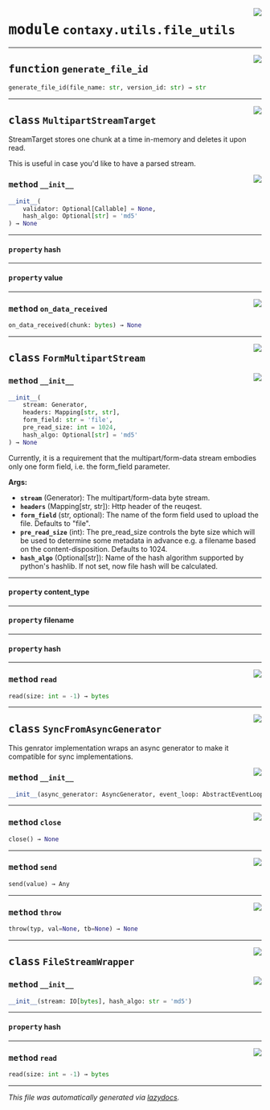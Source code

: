 <!-- markdownlint-disable -->

<a href="https://github.com/ml-tooling/contaxy/blob/main/backend/src/contaxy/utils/file_utils.py#L0"><img align="right" style="float:right;" src="https://img.shields.io/badge/-source-cccccc?style=flat-square"></a>

# <kbd>module</kbd> `contaxy.utils.file_utils`





---

<a href="https://github.com/ml-tooling/contaxy/blob/main/backend/src/contaxy/utils/file_utils.py#L171"><img align="right" style="float:right;" src="https://img.shields.io/badge/-source-cccccc?style=flat-square"></a>

## <kbd>function</kbd> `generate_file_id`

```python
generate_file_id(file_name: str, version_id: str) → str
```






---

<a href="https://github.com/ml-tooling/contaxy/blob/main/backend/src/contaxy/utils/file_utils.py#L14"><img align="right" style="float:right;" src="https://img.shields.io/badge/-source-cccccc?style=flat-square"></a>

## <kbd>class</kbd> `MultipartStreamTarget`
StreamTarget stores one chunk at a time in-memory and deletes it upon read. 

This is useful in case you'd like to have a parsed stream. 

<a href="https://github.com/ml-tooling/contaxy/blob/main/backend/src/contaxy/utils/file_utils.py#L20"><img align="right" style="float:right;" src="https://img.shields.io/badge/-source-cccccc?style=flat-square"></a>

### <kbd>method</kbd> `__init__`

```python
__init__(
    validator: Optional[Callable] = None,
    hash_algo: Optional[str] = 'md5'
) → None
```






---

#### <kbd>property</kbd> hash





---

#### <kbd>property</kbd> value







---

<a href="https://github.com/ml-tooling/contaxy/blob/main/backend/src/contaxy/utils/file_utils.py#L28"><img align="right" style="float:right;" src="https://img.shields.io/badge/-source-cccccc?style=flat-square"></a>

### <kbd>method</kbd> `on_data_received`

```python
on_data_received(chunk: bytes) → None
```






---

<a href="https://github.com/ml-tooling/contaxy/blob/main/backend/src/contaxy/utils/file_utils.py#L47"><img align="right" style="float:right;" src="https://img.shields.io/badge/-source-cccccc?style=flat-square"></a>

## <kbd>class</kbd> `FormMultipartStream`




<a href="https://github.com/ml-tooling/contaxy/blob/main/backend/src/contaxy/utils/file_utils.py#L48"><img align="right" style="float:right;" src="https://img.shields.io/badge/-source-cccccc?style=flat-square"></a>

### <kbd>method</kbd> `__init__`

```python
__init__(
    stream: Generator,
    headers: Mapping[str, str],
    form_field: str = 'file',
    pre_read_size: int = 1024,
    hash_algo: Optional[str] = 'md5'
) → None
```

Currently, it is a requirement that the multipart/form-data stream embodies only one form field, i.e. the form_field parameter. 



**Args:**
 
 - <b>`stream`</b> (Generator):  The multipart/form-data byte stream. 
 - <b>`headers`</b> (Mapping[str, str]):  Http header of the reuqest. 
 - <b>`form_field`</b> (str, optional):  The name of the form field used to upload the file. Defaults to "file". 
 - <b>`pre_read_size`</b> (int):  The pre_read_size controls the byte size which will be used to determine some metadata in advance e.g. a filename based on the content-disposition. Defaults to 1024. 
 - <b>`hash_algo`</b> (Optional[str]):  Name of the hash algorithm supported by python's hashlib. If not set, now file hash will be calculated. 


---

#### <kbd>property</kbd> content_type





---

#### <kbd>property</kbd> filename





---

#### <kbd>property</kbd> hash







---

<a href="https://github.com/ml-tooling/contaxy/blob/main/backend/src/contaxy/utils/file_utils.py#L100"><img align="right" style="float:right;" src="https://img.shields.io/badge/-source-cccccc?style=flat-square"></a>

### <kbd>method</kbd> `read`

```python
read(size: int = -1) → bytes
```






---

<a href="https://github.com/ml-tooling/contaxy/blob/main/backend/src/contaxy/utils/file_utils.py#L132"><img align="right" style="float:right;" src="https://img.shields.io/badge/-source-cccccc?style=flat-square"></a>

## <kbd>class</kbd> `SyncFromAsyncGenerator`
This genrator implementation wraps an async generator to make it compatible for sync implementations. 

<a href="https://github.com/ml-tooling/contaxy/blob/main/backend/src/contaxy/utils/file_utils.py#L135"><img align="right" style="float:right;" src="https://img.shields.io/badge/-source-cccccc?style=flat-square"></a>

### <kbd>method</kbd> `__init__`

```python
__init__(async_generator: AsyncGenerator, event_loop: AbstractEventLoop) → None
```








---

<a href="https://github.com/ml-tooling/contaxy/blob/main/backend/src/contaxy/utils/file_utils.py#L164"><img align="right" style="float:right;" src="https://img.shields.io/badge/-source-cccccc?style=flat-square"></a>

### <kbd>method</kbd> `close`

```python
close() → None
```





---

<a href="https://github.com/ml-tooling/contaxy/blob/main/backend/src/contaxy/utils/file_utils.py#L153"><img align="right" style="float:right;" src="https://img.shields.io/badge/-source-cccccc?style=flat-square"></a>

### <kbd>method</kbd> `send`

```python
send(value) → Any
```





---

<a href="https://github.com/ml-tooling/contaxy/blob/main/backend/src/contaxy/utils/file_utils.py#L159"><img align="right" style="float:right;" src="https://img.shields.io/badge/-source-cccccc?style=flat-square"></a>

### <kbd>method</kbd> `throw`

```python
throw(typ, val=None, tb=None) → None
```






---

<a href="https://github.com/ml-tooling/contaxy/blob/main/backend/src/contaxy/utils/file_utils.py#L175"><img align="right" style="float:right;" src="https://img.shields.io/badge/-source-cccccc?style=flat-square"></a>

## <kbd>class</kbd> `FileStreamWrapper`




<a href="https://github.com/ml-tooling/contaxy/blob/main/backend/src/contaxy/utils/file_utils.py#L176"><img align="right" style="float:right;" src="https://img.shields.io/badge/-source-cccccc?style=flat-square"></a>

### <kbd>method</kbd> `__init__`

```python
__init__(stream: IO[bytes], hash_algo: str = 'md5')
```






---

#### <kbd>property</kbd> hash







---

<a href="https://github.com/ml-tooling/contaxy/blob/main/backend/src/contaxy/utils/file_utils.py#L184"><img align="right" style="float:right;" src="https://img.shields.io/badge/-source-cccccc?style=flat-square"></a>

### <kbd>method</kbd> `read`

```python
read(size: int = -1) → bytes
```








---

_This file was automatically generated via [lazydocs](https://github.com/ml-tooling/lazydocs)._
